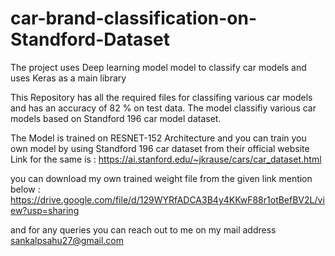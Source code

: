 # car-brand-classification-on-Standford-Dataset
The project uses Deep learning model model to classify car models and uses Keras as a main library 

This Repository has all the required files for classifing various car models and has an accuracy of 82 % on test data. The model classifiy various car models based on Standford 196 car model dataset.

The Model is trained on RESNET-152 Architecture and you can train you own model by using Standford 196 car dataset from their official website Link for the same is : https://ai.stanford.edu/~jkrause/cars/car_dataset.html

you can download my own trained weight file from the given link mention below : https://drive.google.com/file/d/129WYRfADCA3B4y4KKwF88r1otBefBV2L/view?usp=sharing

and for any queries you can reach out to me on my mail address sankalpsahu27@gmail.com
